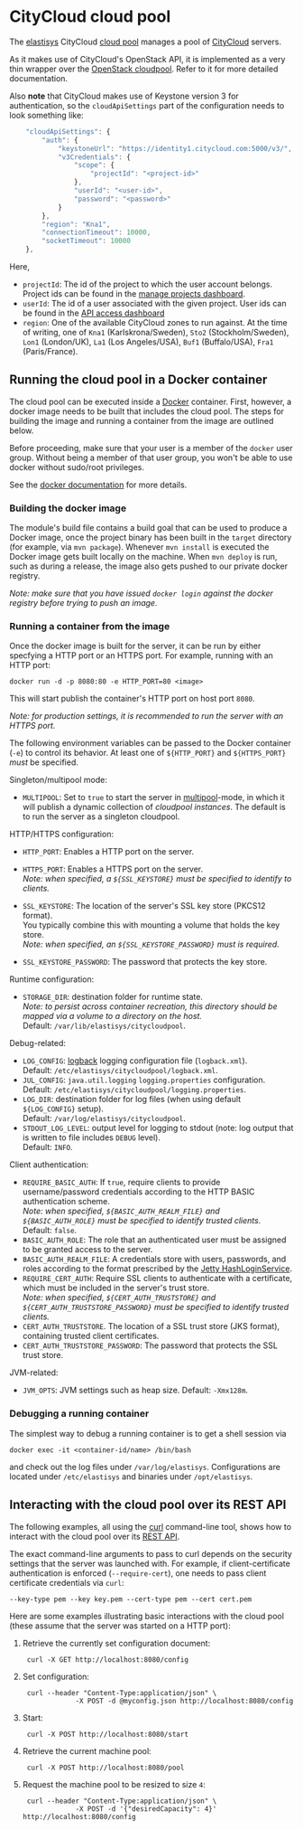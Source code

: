# CityCloud cloud pool

The [elastisys](http://elastisys.com/) CityCloud 
[cloud pool](http://cloudpoolrestapi.readthedocs.org/en/latest/)
manages a pool of [CityCloud](https://www.citycloud.com/) servers. 

As it makes use of CityCloud's OpenStack API, it is implemented as a 
very thin wrapper over the [OpenStack cloudpool](../openstack/README.md).
Refer to it for more detailed documentation.

Also **note** that CityCloud makes use of Keystone version 3 for 
authentication, so the `cloudApiSettings` part of the configuration needs to look
something like:

```javascript
    "cloudApiSettings": {
        "auth": {
            "keystoneUrl": "https://identity1.citycloud.com:5000/v3/",
            "v3Credentials": {
                "scope": {
                    "projectId": "<project-id>"
                },
                "userId": "<user-id>",
                "password": "<password>"
            }
        },
        "region": "Kna1",
        "connectionTimeout": 10000,
        "socketTimeout": 10000
    },
```

Here, 

- `projectId`: The id of the project to which the user account belongs. 
  Project ids can be found in the [manage projects dashboard](https://citycontrolpanel.com/openstack#manage_projects).
- `userId`: The id of a user associated with the given project. 
  User ids can be found in the [API access dashboard](https://citycontrolpanel.com/openstack#openstack_api_access)
- `region`: One of the available CityCloud zones to run against. At the time of writing, one of `Kna1` (Karlskrona/Sweden), `Sto2` (Stockholm/Sweden), `Lon1` (London/UK), `La1` (Los Angeles/USA), `Buf1` (Buffalo/USA), `Fra1` (Paris/France).



## Running the cloud pool in a Docker container
The cloud pool can be executed inside a 
[Docker](https://www.docker.com/) container. First, however, a docker image 
needs to be built that includes the cloud pool. The steps for building 
the image and running a container from the image are outlined below.

Before proceeding, make sure that your user is a member of the `docker` user group.
Without being a member of that user group, you won't be able to use docker without
 sudo/root privileges. 

See the [docker documentation](https://docs.docker.com/installation/ubuntulinux/#giving-non-root-access) 
for more details.



### Building the docker image
The module's build file contains a build goal that can be used to produce a
Docker image, once the project binary has been built in the `target`
directory (for example, via `mvn package`). Whenever `mvn install` is
executed the Docker image gets built locally on the machine. When
`mvn deploy` is run, such as during a release, the image also gets
pushed to our private docker registry.

*Note: make sure that you have issued `docker login` against the docker registry before trying to push an image.*



### Running a container from the image
Once the docker image is built for the server, it can be run by either 
specfying a HTTP port or an HTTPS port. For example, running with an HTTP port:

    docker run -d -p 8080:80 -e HTTP_PORT=80 <image>

This will start publish the container's HTTP port on host port `8080`.

*Note: for production settings, it is recommended to run the server with an HTTPS port.*

The following environment variables can be passed to the Docker container (`-e`)
to control its behavior. At least one of `${HTTP_PORT}` and `${HTTPS_PORT}` 
_must_ be specified.

Singleton/multipool mode:

  - `MULTIPOOL`: Set to `true` to start the server in [multipool](../multipool/README.md)-mode, 
    in which it will publish a dynamic collection of *cloudpool instances*.
    The default is to run the server as a singleton cloudpool.


HTTP/HTTPS configuration:

  - `HTTP_PORT`: Enables a HTTP port on the server.  

  - `HTTPS_PORT`: Enables a HTTPS port on the server.  
    *Note: when specified, a `${SSL_KEYSTORE}` must be specified to identify to clients.*
	
  - `SSL_KEYSTORE`: The location of the server's SSL key store (PKCS12 format).  
     You typically combine this with mounting a volume that holds the key store.  
	 *Note: when specified, an `${SSL_KEYSTORE_PASSWORD}` must is required.*
	 
  - `SSL_KEYSTORE_PASSWORD`: The password that protects the key store.  

Runtime configuration:

  - `STORAGE_DIR`: destination folder for runtime state.  
    *Note: to persist across container recreation, this directory should be 
	mapped via a volume to a directory on the host.*  
    Default: `/var/lib/elastisys/citycloudpool`.


Debug-related:

  - `LOG_CONFIG`: [logback](http://logback.qos.ch/manual/configuration.html)
    logging configuration file (`logback.xml`).  
    Default: `/etc/elastisys/citycloudpool/logback.xml`.
  - `JUL_CONFIG`: `java.util.logging` `logging.properties` configuration.  
    Default: `/etc/elastisys/citycloudpool/logging.properties`.
  - `LOG_DIR`: destination folder for log files (when using default
    `${LOG_CONFIG}` setup).  
    Default: `/var/log/elastisys/citycloudpool`.
  - `STDOUT_LOG_LEVEL`: output level for logging to stdout (note: log output 
    that is written to file includes `DEBUG` level).  
    Default: `INFO`.

Client authentication:

  - `REQUIRE_BASIC_AUTH`: If `true`, require clients to provide username/password
    credentials according to the HTTP BASIC authentication scheme.  
    *Note: when specified, `${BASIC_AUTH_REALM_FILE}` and `${BASIC_AUTH_ROLE}` must be specified to identify trusted clients.*  
	Default: `false`.
  - `BASIC_AUTH_ROLE`: The role that an authenticated user must be assigned to be granted access to the server.  
  - `BASIC_AUTH_REALM_FILE`: A credentials store with users, passwords, and
    roles according to the format prescribed by the [Jetty HashLoginService](http://www.eclipse.org/jetty/documentation/9.2.6.v20141205/configuring-security-authentication.html#configuring-login-service).  
  - `REQUIRE_CERT_AUTH`: Require SSL clients to authenticate with a certificate,
    which must be included in the server's trust store.  
    *Note: when specified, `${CERT_AUTH_TRUSTSTORE}` and `${CERT_AUTH_TRUSTSTORE_PASSWORD}` must be specified to identify trusted clients.*  	
  - `CERT_AUTH_TRUSTSTORE`. The location of a SSL trust store (JKS format), containing trusted client certificates.
  - `CERT_AUTH_TRUSTSTORE_PASSWORD`: The password that protects the SSL trust store.

JVM-related:

  - `JVM_OPTS`: JVM settings such as heap size. Default: `-Xmx128m`.




### Debugging a running container
The simplest way to debug a running container is to get a shell session via
  
    docker exec -it <container-id/name> /bin/bash

and check out the log files under `/var/log/elastisys`. Configurations are
located under `/etc/elastisys` and binaries under `/opt/elastisys`.



## Interacting with the cloud pool over its REST API
The following examples, all using the [curl](http://en.wikipedia.org/wiki/CURL) 
command-line tool, shows how to interact with the cloud pool over its
[REST API](http://cloudpoolrestapi.readthedocs.org/en/latest/).

The exact command-line arguments to pass to curl depends on the security
settings that the server was launched with. For example, if client-certificate
authentication is enforced (`--require-cert`), one needs to pass client 
certificate credentials via `curl`: 

    --key-type pem --key key.pem --cert-type pem --cert cert.pem

Here are some examples illustrating basic interactions with the cloud pool
(these assume that the server was started on a HTTP port):


1. Retrieve the currently set configuration document:

        curl -X GET http://localhost:8080/config
    

2. Set configuration:

        curl --header "Content-Type:application/json" \
                    -X POST -d @myconfig.json http://localhost:8080/config


3. Start:

        curl -X POST http://localhost:8080/start


4. Retrieve the current machine pool:

        curl -X POST http://localhost:8080/pool

5. Request the machine pool to be resized to size ``4``:

        curl --header "Content-Type:application/json" \
                    -X POST -d '{"desiredCapacity": 4}' http://localhost:8080/config
